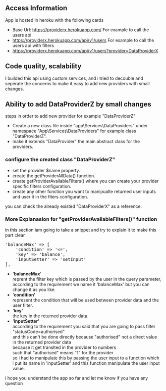 ## Access Information

App is hosted in heroku with the following cards
- Base Url: https://providerx.herokuapp.com/
For example to call the users api
- https://providerx.herokuapp.com/api/v1/users
For example to call the users api with filters
- https://providerx.herokuapp.com/api/v1/users?provider=DataProviderX

## Code quality, scalability

I builded this api using custom services, and i tried to decouble and seperate the concerns to make it easy to add new providers with small changes.

## Ability to add DataProviderZ by small changes

steps in order to add new provider for example "DataProviderZ"

- Create a new class file inside "app\Services\DataProviders" under namespace "App\Services\DataProviders" for example class "DataProviderZ".
- make it extends "DataProvider" the main abstract class for the providers.

### configure the created class "DataProviderZ"

- set the provider $name property.
- create the getProviderAllData() function.
- create getProviderAvailableFilters() where you can create your provider specific filters configuration.
- create any other function you want to manipualte returned user inputs and user it in the fiters configuration.

you can check the already existed "DataProviderX" as a reference. 

### More Explanasion for "getProviderAvailableFilters()" function

in this section iam going to take a snippet and try to explain it to make this part clear

<pre>
'balanceMax' => [
    'condition' => '<=',
    'key' => 'balance',
    'inputSetter' => 'setInput'
],
</pre>

- <b>'balanceMax'</b> <br /> reprent the filter key which is passed by the user in the query parameter, 
according to the requirement we name it 'balanceMax' but you can change it as you like.
- <b>'condition'</b> <br /> represent the condition that will be used between provider data and the user filter.
- <b>'key' <br /></b> the key in the returned provider data. 
- <b>'inputSetter'</b> <br /> according to the requirement you said that you are going to pass filter "statusCode=authorised" <br /> and this can't be done directly because "authorised" not a direct value in the returned provider data <br /> because it get translted in the provider to numbers <br /> such that "authorised" means "1" for the provider <br /> so i had to manipulate this by passing the user input to a function which i put its name in 'inputSetter' and this function manipulate the user input value.

i hope you understand the app so far and let me know if you have any question